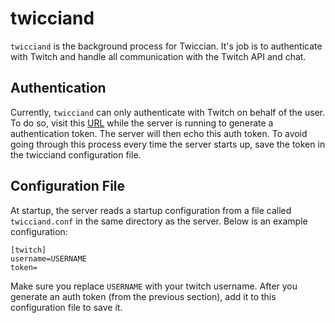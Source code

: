 # twicciand

`twicciand` is the background process for Twiccian. It's job is to authenticate
with Twitch and handle all communication with the Twitch API and chat.

## Authentication

Currently, `twicciand` can only authenticate with Twitch on behalf of the user.
To do so, visit this
[URL](https://api.twitch.tv/kraken/oauth2/authorize?response_type=token&client_id=mya9g4l7ucpsbwe2sjlj749d4hqzvvj&redirect_uri=http://localhost:19210/&scope=user_read+user_follows_edit+channel_read+user_subscriptions+chat_login)
 while the server is running to generate a authentication token. The server
 will then echo this auth token. To avoid going through this process every time
 the server starts up, save the token in the twicciand configuration file.

## Configuration File

At startup, the server reads a startup configuration from a file called
`twicciand.conf` in the same directory as the server. Below is an example
configuration:

```
[twitch]
username=USERNAME
token=
```

Make sure you replace `USERNAME` with your twitch username. After you generate
an auth token (from the previous section), add it to this configuration file to
save it.

